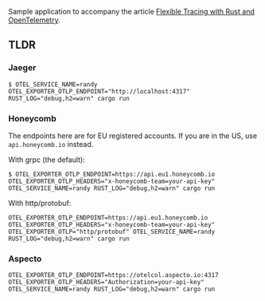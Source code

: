 Sample application to accompany the article [Flexible Tracing with Rust and OpenTelemetry](https://broch.tech/posts/rust-tracing-opentelemetry).

## TLDR

### Jaeger

```
$ OTEL_SERVICE_NAME=randy OTEL_EXPORTER_OTLP_ENDPOINT="http://localhost:4317" RUST_LOG="debug,h2=warn" cargo run
```

### Honeycomb

The endpoints here are for EU registered accounts. If you are in the US, use `api.honeycomb.io` instead.

With grpc (the default):

```
$ OTEL_EXPORTER_OTLP_ENDPOINT=https://api.eu1.honeycomb.io OTEL_EXPORTER_OTLP_HEADERS="x-honeycomb-team=your-api-key" OTEL_SERVICE_NAME=randy RUST_LOG="debug,h2=warn" cargo run
```

With http/protobuf:

```
OTEL_EXPORTER_OTLP_ENDPOINT=https://api.eu1.honeycomb.io OTEL_EXPORTER_OTLP_HEADERS="x-honeycomb-team=your-api-key" OTEL_EXPORTER_OTLP="http/protobuf" OTEL_SERVICE_NAME=randy RUST_LOG="debug,h2=warn" cargo run
```

### Aspecto

```
OTEL_EXPORTER_OTLP_ENDPOINT=https://otelcol.aspecto.io:4317 OTEL_EXPORTER_OTLP_HEADERS="Authorization=your-api-key" OTEL_SERVICE_NAME=randy RUST_LOG="debug,h2=warn" cargo run
```
